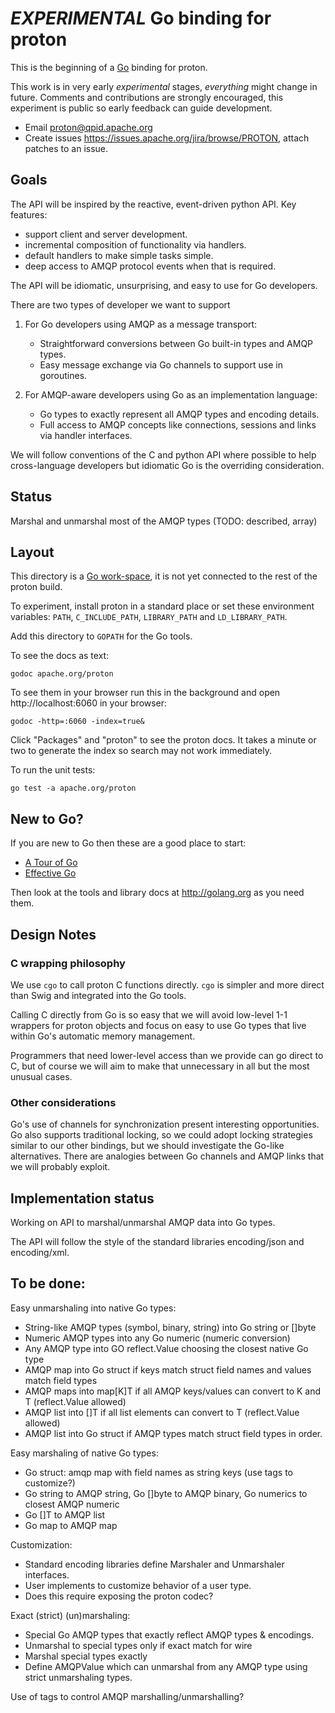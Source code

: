 # *EXPERIMENTAL* Go binding for proton

This is the beginning of a [Go](http://golang.org) binding for proton.

This work is in very early *experimental* stages, *everything* might change in
future.  Comments and contributions are strongly encouraged, this experiment is
public so early feedback can guide development.

- Email <proton@qpid.apache.org>
- Create issues <https://issues.apache.org/jira/browse/PROTON>, attach patches to an issue.

## Goals

The API will be inspired by the reactive, event-driven python API. Key features:

- support client and server development.
- incremental composition of functionality via handlers.
- default handlers to make simple tasks simple.
- deep access to AMQP protocol events when that is required.

The API will be idiomatic, unsurprising, and easy to use for Go developers.

There are two types of developer we want to support

1. For Go developers using AMQP as a message transport:
   - Straightforward conversions between Go built-in types and AMQP types.
   - Easy message exchange via Go channels to support use in goroutines.

2. For AMQP-aware developers using Go as an implementation language:
   - Go types to exactly represent all AMQP types and encoding details.
   - Full access to AMQP concepts like connections, sessions and links via handler interfaces.

We will follow conventions of the C and python API where possible to help
cross-language developers but idiomatic Go is the overriding consideration.

## Status

Marshal and unmarshal most of the AMQP types (TODO: described, array)

## Layout

This directory is a [Go work-space](http://golang.org/doc/code.html), it is not
yet connected to the rest of the proton build.

To experiment, install proton in a standard place or set these environment
variables: `PATH`, `C_INCLUDE_PATH`, `LIBRARY_PATH` and `LD_LIBRARY_PATH`.

Add this directory to `GOPATH` for the Go tools.

To see the docs as text:

    godoc apache.org/proton

To see them in your browser run this in the background and open
http://localhost:6060 in your browser:

    godoc -http=:6060 -index=true&

Click "Packages" and "proton" to see the proton docs. It takes a minute or two
to generate the index so search may not work immediately.

To run the unit tests:

    go test -a apache.org/proton

## New to Go?

If you are new to Go then these are a good place to start:

- [A Tour of Go](http://tour.golang.org)
- [Effective Go](http://golang.org/doc/effective_go.html)

Then look at the tools and library docs at <http://golang.org> as you need them.

## Design Notes

### C wrapping philosophy

We use `cgo` to call proton C functions directly. `cgo` is simpler and more
direct than Swig and integrated into the Go tools.

Calling C directly from Go is so easy that we will avoid low-level 1-1 wrappers
for proton objects and focus on easy to use Go types that live within Go's
automatic memory management. 

Programmers that need lower-level access than we provide can go direct to C, but
of course we will aim to make that unnecessary in all but the most unusual cases.

###  Other considerations

Go's use of channels for synchronization present interesting opportunities. Go
also supports traditional locking, so we could adopt locking strategies similar
to our other bindings, but we should investigate the Go-like alternatives. There
are analogies between Go channels and AMQP links that we will probably exploit.

## Implementation status

Working on API to marshal/unmarshal AMQP data into Go types.

The API will follow the style of the standard libraries encoding/json and encoding/xml.

## To be done:

Easy unmarshaling into native Go types:

- String-like AMQP types (symbol, binary, string) into Go string or []byte
- Numeric AMQP types into any Go numeric (numeric conversion)
- Any AMQP type into GO reflect.Value choosing the closest native Go type
- AMQP map into Go struct if keys match struct field names and values match field types
- AMQP maps into map[K]T if all AMQP keys/values can convert to K and T (reflect.Value allowed)
- AMQP list into []T if all list elements can convert to T (reflect.Value allowed)
- AMQP list into Go struct if AMQP types match struct field types in order.

Easy marshaling of native Go types:

- Go struct: amqp map with field names as string keys (use tags to customize?)
- Go string to AMQP string, Go []byte to AMQP binary, Go numerics to closest AMQP numeric
- Go []T to AMQP list
- Go map to AMQP map

Customization:

- Standard encoding libraries define Marshaler and Unmarshaler interfaces.
- User implements to customize behavior of a user type.
- Does this require exposing the proton codec?

Exact (strict) (un)marshaling:

- Special Go AMQP types that exactly reflect AMQP types & encodings.
- Unmarshal to special types only if exact match for wire
- Marshal special types exactly
- Define AMQPValue which can unmarshal from any AMQP type using strict unmarshaling types.

Use of tags to control AMQP marshalling/unmarshalling?
